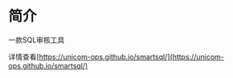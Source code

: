# 简介

一款SQL审核工具

详情查看[https://unicom-ops.github.io/smartsql/](https://unicom-ops.github.io/smartsql/)
